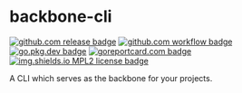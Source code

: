 # backbone-cli
[![github.com release badge](https://img.shields.io/github/release/restechnica/backbone-cli.svg)](https://github.com/restechnica/backbone-cli/releases/)
[![github.com workflow badge](https://github.com/restechnica/backbone-cli/workflows/main/badge.svg)](https://github.com/restechnica/backbone-cli/actions?query=workflow%3Amain)
[![go.pkg.dev badge](https://pkg.go.dev/badge/github.com/restechnica/backbone-cli)](https://pkg.go.dev/github.com/restechnica/backbone-cli)
[![goreportcard.com badge](https://goreportcard.com/badge/github.com/restechnica/backbone-cli)](https://goreportcard.com/report/github.com/restechnica/backbone-cli)
[![img.shields.io MPL2 license badge](https://img.shields.io/github/license/restechnica/backbone-cli)](./LICENSE)

A CLI which serves as the backbone for your projects.
